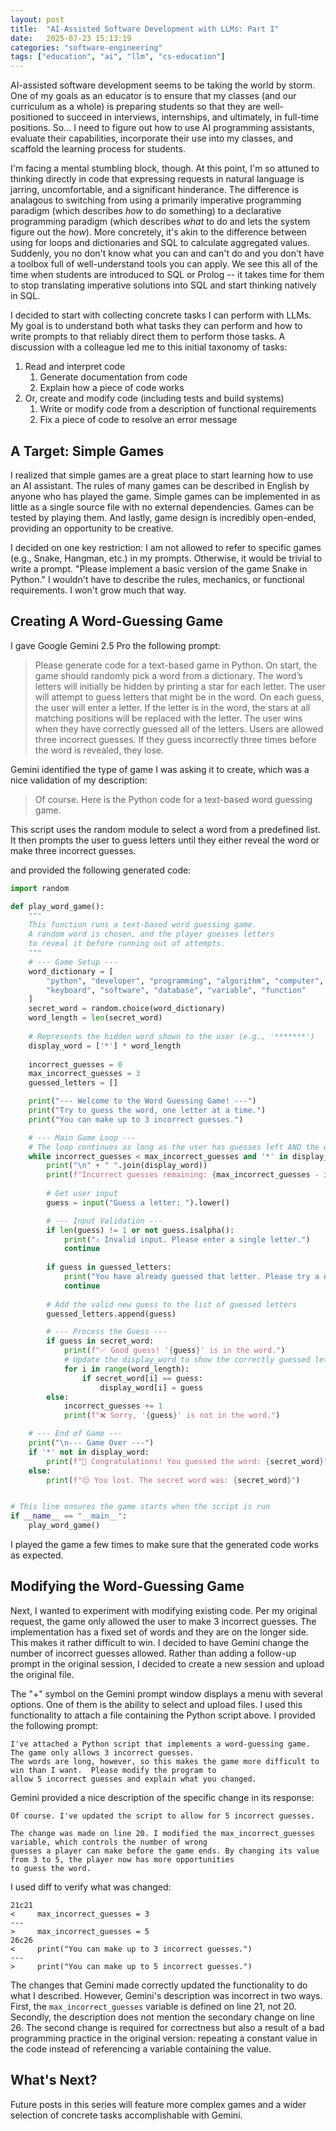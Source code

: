 ```yaml
---
layout: post
title:  "AI-Assisted Software Development with LLMs: Part I"
date:   2025-07-23 15:13:19
categories: "software-engineering"
tags: ["education", "ai", "llm", "cs-education"]
---
```


AI-assisted software development seems to be taking the world by storm.  One of my goals as an educator is to ensure that
my classes (and our curriculum as a whole) is preparing students so that they are well-positioned to succeed in
interviews, internships, and ultimately, in full-time positions.  So... I need to figure out how to use
AI programming assistants, evaluate their capabilities, incorporate their use into my classes, and
scaffold the learning process for students.

I'm facing a mental stumbling block, though.  At this point, I'm so attuned to thinking directly in code that expressing
requests in natural language is jarring, uncomfortable, and a significant hinderance.  The difference is analagous to
switching from using a primarily imperative programming paradigm (which describes *how* to do something) to a
declarative programming paradigm (which describes *what* to do and lets the system figure out the *how*).  More concretely,
it's akin to the difference between using for loops and dictionaries and SQL to calculate aggregated values.  Suddenly,
you no don't know what you can and can't do and you don't have a toolbox full of well-understand tools you can apply. We
see this all of the time when students are introduced to SQL or Prolog -- it takes time for them to stop translating
imperative solutions into SQL and start thinking natively in SQL.

I decided to start with collecting concrete tasks I can perform with LLMs.  My goal is to understand both what tasks they
can perform and how to write prompts to that reliably direct them to perform those tasks.  A discussion with a colleague
led me to this initial taxonomy of tasks:

1. Read and interpret code
   1. Generate documentation from code
   1. Explain how a piece of code works
1. Or, create and modify code (including tests and build systems)
   1. Write or modify code from a description of functional requirements
   1. Fix a piece of code to resolve an error message

## A Target: Simple Games
I realized that simple games are a great place to start learning how to use an AI assistant.  The rules of many games
can be described in English by anyone who has played the game.  Simple games can be implemented in as little as a single
source file with no external dependencies.  Games can be tested by playing them.  And lastly, game design is incredibly
open-ended, providing an opportunity to be creative.

I decided on one key restriction: I am not allowed to refer to specific games (e.g., Snake, Hangman, etc.) in my prompts.
Otherwise, it would be trivial to write a prompt.  "Please implement a basic version of the game Snake in Python." I
wouldn't have to describe the rules, mechanics, or functional requirements.  I won't grow much that way.

## Creating A Word-Guessing Game
I gave Google Gemini 2.5 Pro the following prompt:


> Please generate code for a text-based game in Python. On start, the game should
  randomly pick a word from a dictionary. The word’s letters will initially be
  hidden by printing a star for each letter. The user will attempt to guess letters
  that might be in the word. On each guess, the user will enter a letter. If the letter is in the word, the stars at all
  matching positions will be replaced with the letter. The user wins when they have correctly guessed all of the letters.
  Users are allowed three incorrect guesses. If they guess incorrectly three times before the word is revealed, they lose.


Gemini identified the type of game I was asking it to create, which was a nice validation of my description:

> Of course. Here is the Python code for a text-based word guessing game.

  This script uses the random module to select a word from a predefined list. It then prompts the user to guess letters
  until they either reveal the word or make three incorrect guesses.


and provided the following generated code:


```python
import random

def play_word_game():
    """
    This function runs a text-based word guessing game.
    A random word is chosen, and the player guesses letters
    to reveal it before running out of attempts.
    """
    # --- Game Setup ---
    word_dictionary = [
        "python", "developer", "programming", "algorithm", "computer", 
        "keyboard", "software", "database", "variable", "function"
    ]
    secret_word = random.choice(word_dictionary)
    word_length = len(secret_word)
    
    # Represents the hidden word shown to the user (e.g., '*******')
    display_word = ['*'] * word_length
    
    incorrect_guesses = 0
    max_incorrect_guesses = 3
    guessed_letters = []

    print("--- Welcome to the Word Guessing Game! ---")
    print("Try to guess the word, one letter at a time.")
    print("You can make up to 3 incorrect guesses.")

    # --- Main Game Loop ---
    # The loop continues as long as the user has guesses left AND the word has not been fully revealed
    while incorrect_guesses < max_incorrect_guesses and '*' in display_word:
        print("\n" + " ".join(display_word))
        print(f"Incorrect guesses remaining: {max_incorrect_guesses - incorrect_guesses}")
        
        # Get user input
        guess = input("Guess a letter: ").lower()

        # --- Input Validation ---
        if len(guess) != 1 or not guess.isalpha():
            print("⚠️ Invalid input. Please enter a single letter.")
            continue
        
        if guess in guessed_letters:
            print("You have already guessed that letter. Please try a different one.")
            continue
        
        # Add the valid new guess to the list of guessed letters
        guessed_letters.append(guess)

        # --- Process the Guess ---
        if guess in secret_word:
            print(f"✅ Good guess! '{guess}' is in the word.")
            # Update the display_word to show the correctly guessed letter
            for i in range(word_length):
                if secret_word[i] == guess:
                    display_word[i] = guess
        else:
            incorrect_guesses += 1
            print(f"❌ Sorry, '{guess}' is not in the word.")

    # --- End of Game ---
    print("\n--- Game Over ---")
    if '*' not in display_word:
        print(f"🎉 Congratulations! You guessed the word: {secret_word}")
    else:
        print(f"😔 You lost. The secret word was: {secret_word}")


# This line ensures the game starts when the script is run
if __name__ == "__main__":
    play_word_game()
```

I played the game a few times to make sure that the generated code works as expected.

## Modifying the Word-Guessing Game
Next, I wanted to experiment with modifying existing code. Per my original request, the game only allowed the user to
make 3 incorrect guesses.  The implementation has a fixed set of words and they are on the longer side.  This makes it
rather difficult to win. I decided to have Gemini change the number of incorrect guesses allowed. Rather than adding a
follow-up prompt in the original session, I decided to create a new session and upload the original file.

The "+" symbol on the Gemini prompt window displays a menu with several options.  One of them is the ability to select
and upload files.  I used this functionality to attach a file containing the Python script above.  I provided the
following prompt:

```
I've attached a Python script that implements a word-guessing game.  The game only allows 3 incorrect guesses.
The words are long, however, so this makes the game more difficult to win than I want.  Please modify the program to
allow 5 incorrect guesses and explain what you changed.
```

Gemini provided a nice description of the specific change in its response:

```
Of course. I've updated the script to allow for 5 incorrect guesses.

The change was made on line 20. I modified the max_incorrect_guesses variable, which controls the number of wrong
guesses a player can make before the game ends. By changing its value from 3 to 5, the player now has more opportunities
to guess the word.
```

I used diff to verify what was changed:

```
21c21
<     max_incorrect_guesses = 3
---
>     max_incorrect_guesses = 5
26c26
<     print("You can make up to 3 incorrect guesses.")
---
>     print("You can make up to 5 incorrect guesses.")
```

The changes that Gemini made correctly updated the functionality to do what I described. However, Gemini's description
was incorrect in two ways.  First, the `max_incorrect_guesses` variable is defined on line 21, not 20. Secondly, the
description does not mention the secondary change on line 26. The second change is required for correctness but also a
result of a bad programming practice in the original version: repeating a constant value in the code instead of
referencing a variable containing the value.

## What's Next?
Future posts in this series will feature more complex games and a wider selection of concrete tasks accomplishable
with Gemini.
